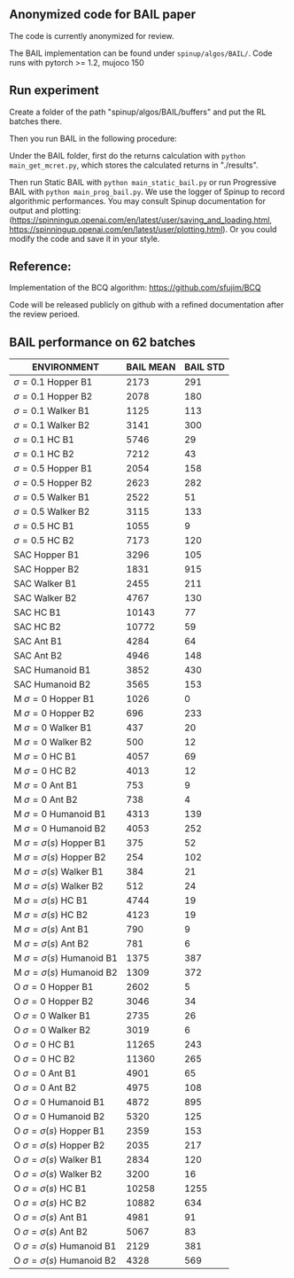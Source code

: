 ## Anonymized code for BAIL paper

The code is currently anonymized for review. 

The BAIL implementation can be found under `spinup/algos/BAIL/`.
Code runs with pytorch >= 1.2, mujoco 150

## Run experiment
Create a folder of the path "spinup/algos/BAIL/buffers" and put the RL batches there. 

Then you run BAIL in the following procedure:

Under the BAIL folder, first do the returns calculation with `python main_get_mcret.py`, which stores the calculated returns in "./results".

Then run Static BAIL with `python main_static_bail.py` or run Progressive BAIL with `python main_prog_bail.py`. 
We use the logger of Spinup to record algorithmic performances. You may consult Spinup documentation for output and plotting:
(https://spinningup.openai.com/en/latest/user/saving_and_loading.html, https://spinningup.openai.com/en/latest/user/plotting.html). Or you could modify the code and save it in your style.



## Reference: 


Implementation of the BCQ algorithm: https://github.com/sfujim/BCQ

Code will be released publicly on github with a refined documentation after the review perioed. 


## BAIL performance on 62 batches

|ENVIRONMENT|BAIL MEAN|BAIL STD|
|---|---|---|
|$\sigma=0.1$ Hopper B1|2173|291|
|$\sigma=0.1$ Hopper B2|2078|180|
|$\sigma=0.1$ Walker B1|1125|113|
|$\sigma=0.1$ Walker B2|3141|300|
|$\sigma=0.1$ HC B1|5746|29|
|$\sigma=0.1$ HC B2|7212|43|
|$\sigma=0.5$ Hopper B1|2054|158|
|$\sigma=0.5$ Hopper B2|2623|282|
|$\sigma=0.5$ Walker B1|2522|51|
|$\sigma=0.5$ Walker B2|3115|133|
|$\sigma=0.5$ HC B1|1055|9|
|$\sigma=0.5$ HC B2|7173|120|
|SAC Hopper B1|3296|105|
|SAC Hopper B2|1831|915|
|SAC Walker B1|2455|211|
|SAC Walker B2|4767|130|
|SAC HC B1|10143|77|
|SAC HC B2|10772|59|
|SAC Ant B1|4284|64|
|SAC Ant B2|4946|148|
|SAC Humanoid B1|3852|430|
|SAC Humanoid B2|3565|153|
|M $\sigma=0$ Hopper B1|1026|0|
|M $\sigma=0$ Hopper B2|696|233|
|M $\sigma=0$ Walker B1|437|20|
|M $\sigma=0$ Walker B2|500|12|
|M $\sigma=0$ HC B1|4057|69|
|M $\sigma=0$ HC B2|4013|12|
|M $\sigma=0$ Ant B1|753|9|
|M $\sigma=0$ Ant B2|738|4|
|M $\sigma=0$ Humanoid B1|4313|139|
|M $\sigma=0$ Humanoid B2|4053|252|
|M $\sigma=\sigma(s)$ Hopper B1|375|52|
|M $\sigma=\sigma(s)$ Hopper B2|254|102|
|M $\sigma=\sigma(s)$ Walker B1|384|21|
|M $\sigma=\sigma(s)$ Walker B2|512|24|
|M $\sigma=\sigma(s)$ HC B1|4744|19|
|M $\sigma=\sigma(s)$ HC B2|4123|19|
|M $\sigma=\sigma(s)$ Ant B1|790|9|
|M $\sigma=\sigma(s)$ Ant B2|781|6|
|M $\sigma=\sigma(s)$ Humanoid B1|1375|387|
|M $\sigma=\sigma(s)$ Humanoid B2|1309|372|
|O $\sigma=0$ Hopper B1|2602|5|
|O $\sigma=0$ Hopper B2|3046|34|
|O $\sigma=0$ Walker B1|2735|26|
|O $\sigma=0$ Walker B2|3019|6|
|O $\sigma=0$ HC B1|11265|243|
|O $\sigma=0$ HC B2|11360|265|
|O $\sigma=0$ Ant B1|4901|65|
|O $\sigma=0$ Ant B2|4975|108|
|O $\sigma=0$ Humanoid B1|4872|895|
|O $\sigma=0$ Humanoid B2|5320|125|
|O $\sigma=\sigma(s)$ Hopper B1|2359|153|
|O $\sigma=\sigma(s)$ Hopper B2|2035|217|
|O $\sigma=\sigma(s)$ Walker B1|2834|120|
|O $\sigma=\sigma(s)$ Walker B2|3200|16|
|O $\sigma=\sigma(s)$ HC B1|10258|1255|
|O $\sigma=\sigma(s)$ HC B2|10882|634|
|O $\sigma=\sigma(s)$ Ant B1|4981|91|
|O $\sigma=\sigma(s)$ Ant B2|5067|83|
|O $\sigma=\sigma(s)$ Humanoid B1|2129|381|
|O $\sigma=\sigma(s)$ Humanoid B2|4328|569|


